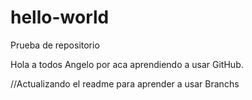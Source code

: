 # hello-world
Prueba de repositorio

Hola a todos Angelo por aca aprendiendo a usar GitHub.

//Actualizando el readme para aprender a usar Branchs
